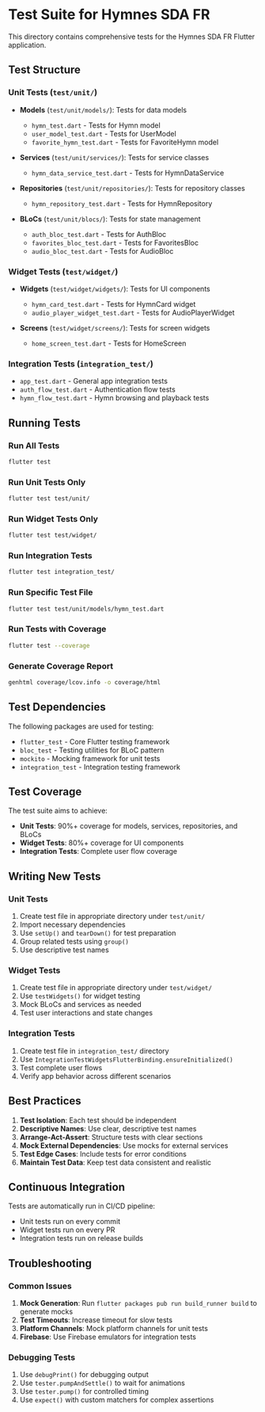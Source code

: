 # Test Suite for Hymnes SDA FR

This directory contains comprehensive tests for the Hymnes SDA FR Flutter application.

## Test Structure

### Unit Tests (`test/unit/`)

- **Models** (`test/unit/models/`): Tests for data models

  - `hymn_test.dart` - Tests for Hymn model
  - `user_model_test.dart` - Tests for UserModel
  - `favorite_hymn_test.dart` - Tests for FavoriteHymn model

- **Services** (`test/unit/services/`): Tests for service classes

  - `hymn_data_service_test.dart` - Tests for HymnDataService

- **Repositories** (`test/unit/repositories/`): Tests for repository classes

  - `hymn_repository_test.dart` - Tests for HymnRepository

- **BLoCs** (`test/unit/blocs/`): Tests for state management
  - `auth_bloc_test.dart` - Tests for AuthBloc
  - `favorites_bloc_test.dart` - Tests for FavoritesBloc
  - `audio_bloc_test.dart` - Tests for AudioBloc

### Widget Tests (`test/widget/`)

- **Widgets** (`test/widget/widgets/`): Tests for UI components

  - `hymn_card_test.dart` - Tests for HymnCard widget
  - `audio_player_widget_test.dart` - Tests for AudioPlayerWidget

- **Screens** (`test/widget/screens/`): Tests for screen widgets
  - `home_screen_test.dart` - Tests for HomeScreen

### Integration Tests (`integration_test/`)

- `app_test.dart` - General app integration tests
- `auth_flow_test.dart` - Authentication flow tests
- `hymn_flow_test.dart` - Hymn browsing and playback tests

## Running Tests

### Run All Tests

```bash
flutter test
```

### Run Unit Tests Only

```bash
flutter test test/unit/
```

### Run Widget Tests Only

```bash
flutter test test/widget/
```

### Run Integration Tests

```bash
flutter test integration_test/
```

### Run Specific Test File

```bash
flutter test test/unit/models/hymn_test.dart
```

### Run Tests with Coverage

```bash
flutter test --coverage
```

### Generate Coverage Report

```bash
genhtml coverage/lcov.info -o coverage/html
```

## Test Dependencies

The following packages are used for testing:

- `flutter_test` - Core Flutter testing framework
- `bloc_test` - Testing utilities for BLoC pattern
- `mockito` - Mocking framework for unit tests
- `integration_test` - Integration testing framework

## Test Coverage

The test suite aims to achieve:

- **Unit Tests**: 90%+ coverage for models, services, repositories, and BLoCs
- **Widget Tests**: 80%+ coverage for UI components
- **Integration Tests**: Complete user flow coverage

## Writing New Tests

### Unit Tests

1. Create test file in appropriate directory under `test/unit/`
2. Import necessary dependencies
3. Use `setUp()` and `tearDown()` for test preparation
4. Group related tests using `group()`
5. Use descriptive test names

### Widget Tests

1. Create test file in appropriate directory under `test/widget/`
2. Use `testWidgets()` for widget testing
3. Mock BLoCs and services as needed
4. Test user interactions and state changes

### Integration Tests

1. Create test file in `integration_test/` directory
2. Use `IntegrationTestWidgetsFlutterBinding.ensureInitialized()`
3. Test complete user flows
4. Verify app behavior across different scenarios

## Best Practices

1. **Test Isolation**: Each test should be independent
2. **Descriptive Names**: Use clear, descriptive test names
3. **Arrange-Act-Assert**: Structure tests with clear sections
4. **Mock External Dependencies**: Use mocks for external services
5. **Test Edge Cases**: Include tests for error conditions
6. **Maintain Test Data**: Keep test data consistent and realistic

## Continuous Integration

Tests are automatically run in CI/CD pipeline:

- Unit tests run on every commit
- Widget tests run on every PR
- Integration tests run on release builds

## Troubleshooting

### Common Issues

1. **Mock Generation**: Run `flutter packages pub run build_runner build` to generate mocks
2. **Test Timeouts**: Increase timeout for slow tests
3. **Platform Channels**: Mock platform channels for unit tests
4. **Firebase**: Use Firebase emulators for integration tests

### Debugging Tests

1. Use `debugPrint()` for debugging output
2. Use `tester.pumpAndSettle()` to wait for animations
3. Use `tester.pump()` for controlled timing
4. Use `expect()` with custom matchers for complex assertions
